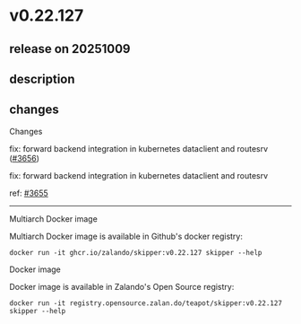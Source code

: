 # v0.22.127

## release on 20251009
## description
## changes
Changes

fix: forward backend integration in kubernetes dataclient and routesrv (<a class="issue-link js-issue-link" data-error-text="Failed to load title" data-id="3499017481" data-permission-text="Title is private" data-url="https://github.com/zalando/skipper/issues/3656" data-hovercard-type="pull_request" data-hovercard-url="/zalando/skipper/pull/3656/hovercard" href="https://github.com/zalando/skipper/pull/3656">#3656</a>)

fix: forward backend integration in kubernetes dataclient and routesrv

ref: <a class="issue-link js-issue-link" data-error-text="Failed to load title" data-id="3498609024" data-permission-text="Title is private" data-url="https://github.com/zalando/skipper/issues/3655" data-hovercard-type="issue" data-hovercard-url="/zalando/skipper/issues/3655/hovercard" href="https://github.com/zalando/skipper/issues/3655">#3655</a>

*** ** * ** ***

Multiarch Docker image

Multiarch Docker image is available in Github's docker registry:

    docker run -it ghcr.io/zalando/skipper:v0.22.127 skipper --help

Docker image

Docker image is available in Zalando's Open Source registry:

    docker run -it registry.opensource.zalan.do/teapot/skipper:v0.22.127 skipper --help


